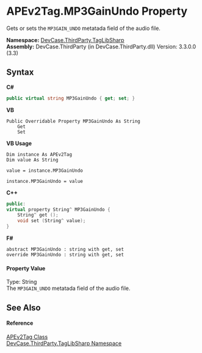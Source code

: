 # APEv2Tag.MP3GainUndo Property 
 

Gets or sets the `MP3GAIN_UNDO` metatada field of the audio file.

**Namespace:**&nbsp;<a href="N_DevCase_ThirdParty_TagLibSharp">DevCase.ThirdParty.TagLibSharp</a><br />**Assembly:**&nbsp;DevCase.ThirdParty (in DevCase.ThirdParty.dll) Version: 3.3.0.0 (3.3)

## Syntax

**C#**<br />
``` C#
public virtual string MP3GainUndo { get; set; }
```

**VB**<br />
``` VB
Public Overridable Property MP3GainUndo As String
	Get
	Set
```

**VB Usage**<br />
``` VB Usage
Dim instance As APEv2Tag
Dim value As String

value = instance.MP3GainUndo

instance.MP3GainUndo = value
```

**C++**<br />
``` C++
public:
virtual property String^ MP3GainUndo {
	String^ get ();
	void set (String^ value);
}
```

**F#**<br />
``` F#
abstract MP3GainUndo : string with get, set
override MP3GainUndo : string with get, set
```


#### Property Value
Type: String<br />The `MP3GAIN_UNDO` metatada field of the audio file.

## See Also


#### Reference
<a href="T_DevCase_ThirdParty_TagLibSharp_APEv2Tag">APEv2Tag Class</a><br /><a href="N_DevCase_ThirdParty_TagLibSharp">DevCase.ThirdParty.TagLibSharp Namespace</a><br />